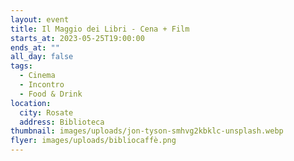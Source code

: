 ```yaml
---
layout: event
title: Il Maggio dei Libri - Cena + Film
starts_at: 2023-05-25T19:00:00
ends_at: ""
all_day: false
tags:
  - Cinema
  - Incontro
  - Food & Drink
location:
  city: Rosate
  address: Biblioteca
thumbnail: images/uploads/jon-tyson-smhvg2kbklc-unsplash.webp
flyer: images/uploads/bibliocaffè.png
---
```

